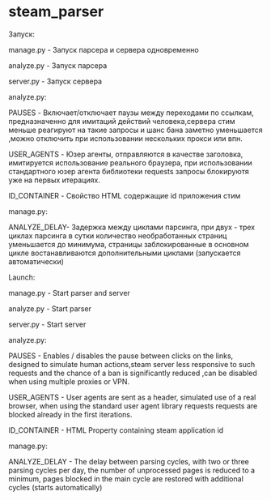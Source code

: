 # steam_parser

Запуск: 

manage.py - Запуск парсера и сервера одновременно

analyze.py - Запуск парсера

server.py  - Запуск сервера

      
analyze.py: 

PAUSES - Включает/отключает паузы между переходами по ссылкам, предназначенно для имитаций действий человека,сервера стим меньше реагируют на такие запросы и шанс бана заметно уменьшается ,можно отключить при использовании нескольких прокси или впн.

USER_AGENTS - Юзер агенты, отправляются в качестве заголовка, имитируется использование реального браузера, при использовании стандартного юзер агента библиотеки requests запросы блокируютя уже на первых итерациях.

ID_CONTAINER - Свойство HTML содержащие id приложения стим

manage.py: 

ANALYZE_DELAY- Задержка между циклами парсинга, при двух - трех циклах парсинга в сутки количество необработанных страниц уменьшается до минимума, страницы заблокированные в основном цикле востанавливаются дополнительными циклами (запускается автоматически)


Launch: 

manage.py - Start parser and server

analyze.py - Start parser

server.py - Start server
        
analyze.py: 

PAUSES - Enables / disables the pause between clicks on the links, designed to simulate human actions,steam server less responsive to such requests and the chance of a ban is significantly reduced ,can be disabled when using multiple proxies or VPN.

USER_AGENTS - User agents are sent as a header, simulated use of a real browser, when using the standard user agent library requests requests are blocked already in the first iterations.

ID_CONTAINER - HTML Property containing steam application id

manage.py:

ANALYZE_DELAY - The delay between parsing cycles, with two or three parsing cycles per day, the number of unprocessed pages is reduced to a minimum, pages blocked in the main cycle are restored with additional cycles (starts automatically)        
